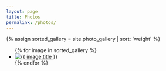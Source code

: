 ```yaml
---
layout: page
title: Photos
permalink: /photos/
---
```


{% assign sorted_gallery = site.photo_gallery | sort: 'weight' %}

<ul class="photo-gallery">
  {% for image in sorted_gallery %}
    <li>
      <a href="{{ image.link }}">
        <img src="{{ image.image_path }}" alt="{{ image.title }}">
      </a>
    </li>
  {% endfor %}
</ul>